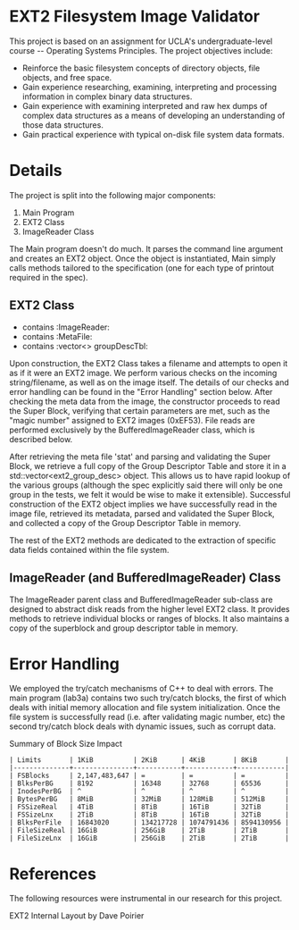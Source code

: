 # EXT2 Filesystem Image Validator

This project is based on an assignment for UCLA's undergraduate-level course -- Operating Systems Principles. 
The project objectives include:

- Reinforce the basic filesystem concepts of directory objects, file objects, and free space.
- Gain experience researching, examining, interpreting and processing information in complex binary data structures.
- Gain experience with examining interpreted and raw hex dumps of complex data structures as a means of developing an understanding of those data structures.
- Gain practical experience with typical on-disk file system data formats.

# Details

The project is split into the following major components:

1) Main Program
2) EXT2 Class
3) ImageReader Class

The Main program doesn't do much. It parses the command line argument and
creates an EXT2 object. Once the object is instantiated, Main simply calls
methods tailored to the specification (one for each type of printout required in
the spec).


## EXT2 Class
- contains :ImageReader:
- contains :MetaFile:
- contains :vector<> groupDescTbl:

Upon construction, the EXT2 Class takes a filename and attempts to open it as if
it were an EXT2 image. We perform various checks on the incoming
string/filename, as well as on the image itself. The details of our checks and
error handling can be found in the "Error Handling" section below. After
checking the meta data from the image, the constructor proceeds to read the
Super Block, verifying that certain parameters are met, such as the "magic
number" assigned to EXT2 images (0xEF53). File reads are performed exclusively
by the BufferedImageReader class, which is described below.

After retrieving the meta file 'stat' and parsing and validating the Super
Block, we retrieve a full copy of the Group Descriptor Table and store it in a
std::vector<ext2_group_desc> object. This allows us to have rapid lookup of the
various groups (although the spec explicitly said there will only be one group
in the tests, we felt it would be wise to make it extensible). Successful
construction of the EXT2 object implies we have successfully read in the image
file, retrieved its metadata, parsed and validated the Super Block, and
collected a copy of the Group Descriptor Table in memory.

The rest of the EXT2 methods are dedicated to the extraction of specific data
fields contained within the file system.


## ImageReader (and BufferedImageReader) Class
The ImageReader parent class and BufferedImageReader sub-class are designed to
abstract disk reads from the higher level EXT2 class. It provides methods to
retrieve individual blocks or ranges of blocks. It also maintains a copy of the
superblock and group descriptor table in memory.


# Error Handling
We employed the try/catch mechanisms of C++ to deal with errors. The main
program (lab3a) contains two such try/catch blocks, the first of which deals
with initial memory allocation and file system initialization. Once the file
system is successfully read (i.e. after validating magic number, etc) the second
try/catch block deals with dynamic issues, such as corrupt data.


Summary of Block Size Impact
```
| Limits       | 1KiB          | 2KiB      | 4KiB       | 8KiB       |
|--------------+---------------+-----------+------------+------------|
| FSBlocks     | 2,147,483,647 | =         | =          | =          |
| BlksPerBG    | 8192          | 16348     | 32768      | 65536      |
| InodesPerBG  | ^             | ^         | ^          | ^          |
| BytesPerBG   | 8MiB          | 32MiB     | 128MiB     | 512MiB     |
| FSSizeReal   | 4TiB          | 8TiB      | 16TiB      | 32TiB      |
| FSSizeLnx    | 2TiB          | 8TiB      | 16TiB      | 32TiB      |
| BlksPerFile  | 16843020      | 134217728 | 1074791436 | 8594130956 |
| FileSizeReal | 16GiB         | 256GiB    | 2TiB       | 2TiB       |
| FileSizeLnx  | 16GiB         | 256GiB    | 2TiB       | 2TiB       |
```

# References
The following resources were instrumental in our research for this project.

EXT2 Internal Layout
by Dave Poirier
